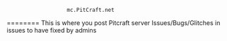                        mc.PitCraft.net
========
This is where you post Pitcraft server Issues/Bugs/Glitches in issues to have fixed by admins
